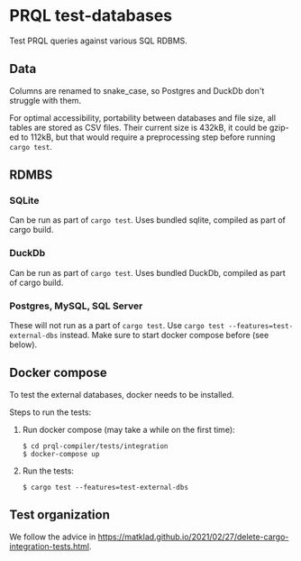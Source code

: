 # PRQL test-databases

Test PRQL queries against various SQL RDBMS.

## Data

Columns are renamed to snake_case, so Postgres and DuckDb don't struggle with
them.

For optimal accessibility, portability between databases and file size, all
tables are stored as CSV files. Their current size is 432kB, it could be gzip-ed
to 112kB, but that would require a preprocessing step before running
`cargo test`.

## RDMBS

### SQLite

Can be run as part of `cargo test`. Uses bundled sqlite, compiled as part of
cargo build.

### DuckDb

Can be run as part of `cargo test`. Uses bundled DuckDb, compiled as part of
cargo build.

### Postgres, MySQL, SQL Server

These will not run as a part of `cargo test`. Use
`cargo test --features=test-external-dbs` instead. Make sure to start docker
compose before (see below).

## Docker compose

To test the external databases, docker needs to be installed.

Steps to run the tests:

1. Run docker compose (may take a while on the first time):

   ```
   $ cd prql-compiler/tests/integration
   $ docker-compose up
   ```

2. Run the tests:

   ```
   $ cargo test --features=test-external-dbs
   ```

## Test organization

We follow the advice in
<https://matklad.github.io/2021/02/27/delete-cargo-integration-tests.html>.

